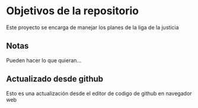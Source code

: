 # Objetivos de la repositorio

Este proyecto se encarga de manejar los planes de la liga de la justicia


## Notas
Pueden hacer lo que quieran...

## Actualizado desde github

Esto es una actualización desde el editor de codigo de github en navegador web
